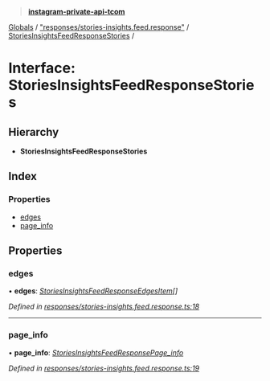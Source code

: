 > **[instagram-private-api-tcom](../README.md)**

[Globals](../README.md) / ["responses/stories-insights.feed.response"](../modules/_responses_stories_insights_feed_response_.md) / [StoriesInsightsFeedResponseStories](_responses_stories_insights_feed_response_.storiesinsightsfeedresponsestories.md) /

# Interface: StoriesInsightsFeedResponseStories

## Hierarchy

* **StoriesInsightsFeedResponseStories**

## Index

### Properties

* [edges](_responses_stories_insights_feed_response_.storiesinsightsfeedresponsestories.md#edges)
* [page_info](_responses_stories_insights_feed_response_.storiesinsightsfeedresponsestories.md#page_info)

## Properties

###  edges

• **edges**: *[StoriesInsightsFeedResponseEdgesItem](_responses_stories_insights_feed_response_.storiesinsightsfeedresponseedgesitem.md)[]*

*Defined in [responses/stories-insights.feed.response.ts:18](https://github.com/cuonglnhust/instagram-private-api-tcom/blob/3e16058/src/responses/stories-insights.feed.response.ts#L18)*

___

###  page_info

• **page_info**: *[StoriesInsightsFeedResponsePage_info](_responses_stories_insights_feed_response_.storiesinsightsfeedresponsepage_info.md)*

*Defined in [responses/stories-insights.feed.response.ts:19](https://github.com/cuonglnhust/instagram-private-api-tcom/blob/3e16058/src/responses/stories-insights.feed.response.ts#L19)*